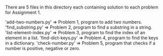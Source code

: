 There are 5 files in this directory each containing solution to each problem for Assignment 1.

'add-two-numbers.py' => Problem 1, program to add two numbers.
'find_substring.py' => Problem 2, program to find a substring in a string.
'list-element-index.py' => Problem 3, program to find the index of an element in a list.
'find-dict-keys.py' => Problem 4, program to find the keys in a dictionary.
'check-number.py' => Problem 5, program that checks if a number is positive, negative or zero.